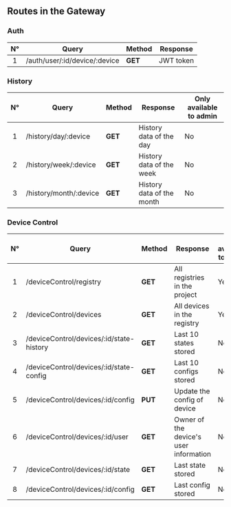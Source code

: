 ## Routes in the Gateway

### Auth

| N°  | Query                         | Method  | Response  |
| :-: | ----------------------------- | ------- | --------- |
|  1  | /auth/user/:id/device/:device | **GET** | JWT token |

### History

| N°  | Query                  | Method  | Response                  | Only available to admin |
| :-: | ---------------------- | ------- | ------------------------- | ----------------------- |
|  1  | /history/day/:device   | **GET** | History data of the day   | No                      |
|  2  | /history/week/:device  | **GET** | History data of the week  | No                      |
|  3  | /history/month/:device | **GET** | History data of the month | No                      |

### Device Control

| N°  | Query                                    | Method  | Response                               | Only available to admin |
| :-: | ---------------------------------------- | ------- | -------------------------------------- | ----------------------- |
|  1  | /deviceControl/registry                  | **GET** | All registries in the project          | Yes                     |
|  2  | /deviceControl/devices                   | **GET** | All devices in the registry            | Yes                     |
|  3  | /deviceControl/devices/:id/state-history | **GET** | Last 10 states stored                  | No                      |
|  4  | /deviceControl/devices/:id/state-config  | **GET** | Last 10 configs stored                 | No                      |
|  5  | /deviceControl/devices/:id/config        | **PUT** | Update the config of device            | No                      |
|  6  | /deviceControl/devices/:id/user          | **GET** | Owner of the device's user information | No                      |
|  7  | /deviceControl/devices/:id/state         | **GET** | Last state stored                      | No                      |
|  8  | /deviceControl/devices/:id/config        | **GET** | Last config stored                     | No                      |
